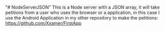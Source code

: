 "# NodeServerJSON" 
This is a Node server with a JSON array, it will take petitions from a user who uses the browser or a application, in this case I use the Android Application in my other repository to make the petitions: https://github.com/Xxamer/FirstApp
